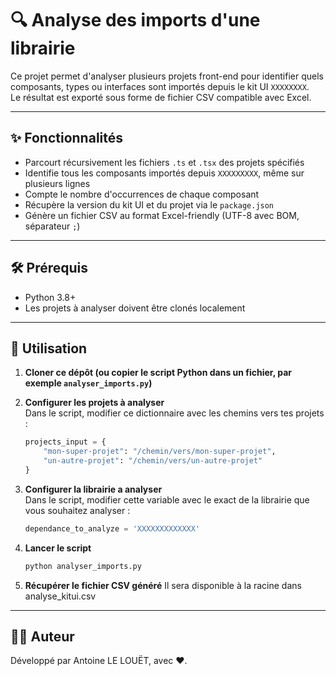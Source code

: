 # 🔍 Analyse des imports d'une librairie

Ce projet permet d'analyser plusieurs projets front-end pour identifier quels composants, types ou interfaces sont importés depuis le kit UI `XXXXXXXX`.     
Le résultat est exporté sous forme de fichier CSV compatible avec Excel.

---

## ✨ Fonctionnalités

- Parcourt récursivement les fichiers `.ts` et `.tsx` des projets spécifiés
- Identifie tous les composants importés depuis `XXXXXXXXX`, même sur plusieurs lignes
- Compte le nombre d'occurrences de chaque composant
- Récupère la version du kit UI et du projet via le `package.json`
- Génère un fichier CSV au format Excel-friendly (UTF-8 avec BOM, séparateur `;`)

---

## 🛠️ Prérequis

- Python 3.8+
- Les projets à analyser doivent être clonés localement

---

## 🚀 Utilisation

1. **Cloner ce dépôt (ou copier le script Python dans un fichier, par exemple `analyser_imports.py`)**

2. **Configurer les projets à analyser**  
   Dans le script, modifier ce dictionnaire avec les chemins vers tes projets :

   ```python
   projects_input = {
       "mon-super-projet": "/chemin/vers/mon-super-projet",
       "un-autre-projet": "/chemin/vers/un-autre-projet"
   }

3. **Configurer la librairie a analyser**  
   Dans le script, modifier cette variable avec le exact de la librairie que vous souhaitez analyser :

   ```python
   dependance_to_analyze = 'XXXXXXXXXXXXX'

4. **Lancer le script**  
    ```python
    python analyser_imports.py

5. **Récupérer le fichier CSV généré**
Il sera disponible à la racine dans analyse_kitui.csv

---

## 🧑‍💻 Auteur
Développé par Antoine LE LOUËT, avec ❤️.